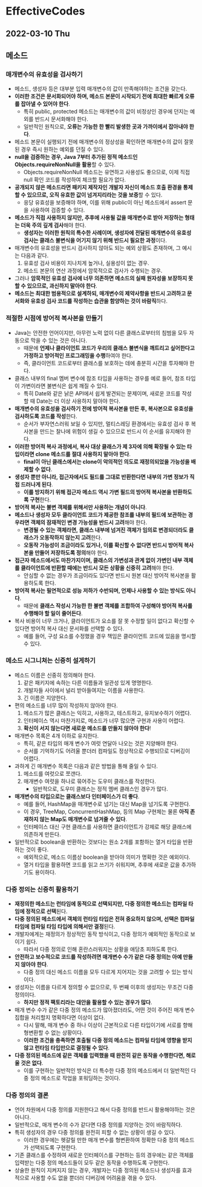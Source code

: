 # EffectiveCodes
## 2022-03-10 Thu

## 메소드
### 매개변수의 유효성을 검사하기
* 메소드, 생성자 등은 대부분 입력 매개변수의 값이 만족해야하는 조건을 갖는다.
* **이러한 조건은 문서화되어야 하며, 메소드 본문이 시작되기 전에 최대한 빠르게 오류를 잡아낼 수 있어야 한다**.
  * 특히 public, protected 메소드는 매개변수의 값이 비정상인 경우에 던지는 예외를 반드시 문서화해야 한다.
  * 일반적인 원칙으로, **오류는 가능한 한 빨리 발생한 곳과 가까이에서 잡아내야 한다**.
* 메소드 본문이 실행되기 전에 매개변수의 정상성을 확인하면 매개변수의 값이 잘못된 경우 즉시 원하는 예외를 던질 수 있다.
* **null을 검증하는 경우, Java 7부터 추가된 정적 메소드인 Objects.requireNonNull을 활용**할 수 있다.
  * Objects.requireNonNull 메소드는 유연하고 사용성도 좋으므로, 이제 직접 null 확인 코드를 작성하여 체크할 필요가 없다.
* **공개되지 않은 메소드라면 패키지 제작자인 개발자 자신이 메소드 호출 환경을 통제할 수 있으므로, 오직 유효한 값이 넘겨지리라는 것을 보증**할 수 있다.
  * 응당 유효성을 보증해야 하며, 이를 위해 public이 아닌 메소드에서 assert 문을 사용하여 검증할 수 있다.
* **메소드가 직접 사용하지 않지만, 추후에 사용될 값을 매개변수로 받아 저장하는 형태는 더욱 주의 깊게 검사**해야 한다.
  * **생성자는 이러한 원칙의 특수한 사례이며, 생성자에 전달된 매개변수의 유효성 검사는 클래스 불변식을 어기지 않기 위해 반드시 필요한 과정**이다.
* 매개변수의 유효성을 반드시 검사하지 않아도 되는 예외 상황도 존재하며, 그 예시는 다음과 같다.
  1. 유효성 검사 비용이 지나치게 높거나, 실용성이 없는 경우.
  2. 메소드 본문의 연산 과정에서 암묵적으로 검사가 수행되는 경우.
* 그러나 **암묵적인 유효성 검사에 너무 의존하면 메소드의 실패 원자성을 보장하지 못할 수 있으므로, 과신하지 말아야 한다**.
* **메소드는 최대한 범용적으로 설계하되, 매개변수의 제약사항을 반드시 고려하고 문서화와 유효성 검사 코드를 작성하는 습관을 함양하는 것이 바람직**하다.

### 적절한 시점에 방어적 복사본을 만들기
* Java는 안전한 언어이지만, 아무런 노력 없이 다른 클래스로부터의 침범을 모두 자동으로 막을 수 있는 것은 아니다.
  * 때문에 **언제나 클라이언트 코드가 우리의 클래스 불변식을 깨트리고 싶어한다고 가정하고 방어적인 프로그래밍을 수행**하여야 한다.
  * 즉, 클라이언트 코드로부터 클래스를 보호하는 데에 충분히 시간을 투자해야 한다.
* 클래스 내부의 final 멤버 변수에 참조 타입을 사용하는 경우를 예로 들어, 참조 타입이 가변이라면 불변식은 쉽게 깨질 수 있다.
  * 특히 Date와 같은 낡은 API에서 쉽게 발견되는 문제이며, 새로운 코드를 작성할 때 Date는 더 이상 사용하지 말아야 한다.
* **매개변수의 유효성을 검사하기 전에 방어적 복사본을 만든 후, 복사본으로 유효성을 검사하도록 코드를 작성**한다.
  * 순서가 부자연스러워 보일 수 있지만, 멀티스레딩 환경에서는 유효성 검사 후 복사본을 만드는 찰나에 위험이 생길 수 있으므로 반드시 이 순서를 유지해야 한다.
* **이러한 방어적 복사 과정에서, 복사 대상 클래스가 제 3자에 의해 확장될 수 있는 타입이라면 clone 메소드를 절대 사용하지 말아야 한다**.
  * **final이 아닌 클래스에서는 clone이 악의적인 의도로 재정의되었을 가능성을 배제할 수 없다**.
* **생성자 뿐만 아니라, 접근자에서도 필드를 그대로 반환한다면 내부의 가변 정보가 직접 드러나게 된다**.
  * **이를 방지하기 위해 접근자 메소드 역시 가변 필드의 방어적 복사본을 반환하도록 구현**한다.
* **방어적 복사는 불변 객체를 위해서만 사용하는 개념이 아니다**.
* **메소드나 생성자 모두 클라이언트 코드가 제공한 참조를 내부의 필드에 보관하는 경우라면 객체의 잠재적인 변경 가능성을 반드시 고려**해야 한다.
  * **변경될 수 있는 객체라면, 클래스 내부에 넘겨진 객체가 임의로 변경되더라도 클래스가 오동작하지 않는지 고려**한다.
  * **오동작 가능성이 조금이라도 있거나, 이를 확신할 수 없다면 반드시 방어적 복사본을 만들어 저장하도록 정의**해야 한다.
* **접근자 메소드에서도 마찬가지이며, 클래스의 가변성과 관계 없이 가변인 내부 객체를 클라이언트에 반환할 때에는 반드시 모든 상황을 신중히 고려**해야 한다.
  * 안심할 수 없는 경우가 조금이라도 있다면 반드시 원본 대신 방어적 복사본을 활용하도록 한다.
* **방어적 복사는 필연적으로 성능 저하가 수반되며, 언제나 사용할 수 있는 방식도 아니다**.
  * 때문에 **클래스 작성시 가능한 한 불변 객체를 조합하여 구성해야 방어적 복사를 수행해야 할 일이 줄어든다**.
* 복사 비용이 너무 크거나, 클라이언트가 요소를 잘 못 수정할 일이 없다고 확신할 수 있다면 방어적 복사 대신 문서화를 선택할 수 있다.
  * 예를 들어, 구성 요소를 수정했을 경우 책임은 클라이언트 코드에 있음을 명시할 수 있다.

### 메소드 시그니쳐는 신중히 설게하기
* 메소드 이름은 신중히 정의해야 한다.
  1. 같은 패키지에 속하는 다른 이름들과 일관성 있게 명명한다.
  2. 개발자들 사이에서 널리 받아들여지는 이름을 사용한다.
  3. 긴 이름은 지양한다.
* 편의 메소드를 너무 많이 작성하지 않아야 한다.
  1. 메소드가 많은 클래스는 익히고, 사용하고, 테스트하고, 유지보수하기 어렵다.
  2. 인터페이스 역시 마찬가지로, 메소드가 너무 많으면 구현과 사용이 어렵다.
  3. **확신이 서지 않는다면 새로운 메소드를 만들지 않아야 한다**!
* 매개변수 목록은 4개 이하로 유지한다.
  * 특히, 같은 타입의 매개 변수가 여럿 연달아 나오는 것은 지양해야 한다.
  * 순서를 기억하기도 어려울 뿐더러 컴파일도 정상적으로 수행되므로 디버깅이 어렵다.
* 과하게 긴 매개변수 목록은 다음과 같은 방법을 통해 줄일 수 있다.
  1. 메소드를 여럿으로 쪼갠다.
  2. 매개변수 여럿을 하나로 묶어주는 도우미 클래스를 작성한다.
     * 일반적으로, 도우미 클래스는 정적 멤버 클래스인 경우가 많다.
* **매개변수의 타입으로는 클래스보다 인터페이스가 더 좋다**.
  * 예를 들어, HashMap을 매개변수로 넘기는 대신 Map을 넘기도록 구현한다.
  * 이 경우, TreeMap, ConcurrentHashMap, 등의 Map 구현체는 물론 **아직 존재하지 않는 Map도 매개변수로 넘겨줄 수 있다**.
  * 인터페이스 대신 구현 클래스를 사용하면 클라이언트가 강제로 해당 클래스에 의존하게 만든다.
* 일반적으로 boolean을 반환하는 것보다는 원소 2개를 포함하는 열거 타입을 반환하는 것이 좋다.
  * 예외적으로, 메소드 이름상 boolean을 받아야 의미가 명확한 것은 예외이다.
  * 열거 타입을 활용하면 코드를 읽고 쓰기가 쉬워지며, 추후에 새로운 값을 추가하기도 용이하다.

### 다중 정의는 신중히 활용하기
* **재정의한 메소드는 런타임에 동적으로 선택되지만, 다중 정의한 메소드는 컴파일 타임에 정적으로 선택**된다.
* **다중 정의된 메소드에서 객체의 런타임 타입은 전혀 중요하지 않으며, 선택은 컴파일 타임에 컴파일 타임 타입에 의해서만 결정**된다.
* 개발자에게는 재정의가 정상적인 동작 방식이고, 다중 정의가 예외적인 동작으로 보이기 쉽다.
  * 따라서 다중 정의로 인해 혼란스러워지는 상황을 애당초 피하도록 한다.
* **안전하고 보수적으로 코드를 작성하려면 매개변수 수가 같은 다중 정의는 아예 만들지 않아야 한다**.
  * 다중 정의 대신 메소드 이름을 모두 다르게 지어지는 것을 고려할 수 있는 방식이다.
* 생성자는 이름을 다르게 정의할 수 없으므로, 두 번째 이후의 생성자는 무조건 다중 정의이다.
  * **하지만 정적 팩토리라는 대안을 활용할 수 있는 경우가 많다**.
* 매개 변수 수가 같은 다중 정의 메소드가 많아졌더라도, 어떤 것이 주어진 매개 변수 집합을 처리할지 명확하다면 이상이 없다.
  * 다시 말해, 매개 변수 중 하나 이상이 근본적으로 다른 타입이기에 서로를 향해 형변환할 수 없는 상황이다.
  * **이러한 조건을 충족하면 호출될 다중 정의 메소드는 컴파일 타임에 영향을 받지 않고 런타임 타입만으로 결정될 수 있다**.
* **다중 정의된 메소드에 같은 객체를 입력했을 때 완전히 같은 동작을 수행한다면, 해로울 것은 없다**.
  * 이를 구현하는 일반적인 방식은 더 특수한 다중 정의 메소드에서 더 일반적인 다중 정의 메소드로 작업을 포워딩하는 것이다.

### 다중 정의의 결론
* 언어 차원에서 다중 정의를 지원한다고 해서 다중 정의를 반드시 활용해야하는 것은 아니다.
* 일반적으로, 매개 변수의 수가 같다면 다중 정의를 지양하는 것이 바람직하다.
* 특히 생성자의 경우 다중 정의를 완전히 피할 수 없는 상황이 생길 수 있다.
  * 이러한 경우에는 헷갈릴 만한 매개 변수를 형변환하여 정확한 다중 정의 메소드가 선택되도록 구현한다.
* 기존 클래스를 수정하여 새로운 인터페이스를 구현하는 등의 경우에는 같은 객체를 입력받는 다중 정의 메소드들이 모두 같은 동작을 수행하도록 구현한다.
* 상술한 원칙이 지켜지지 않는 경우, 개발자는 다중 정의된 메소드나 생성자를 효과적으로 사용할 수도 없을 뿐더러 디버깅에 어려움을 겪을 수 있다.